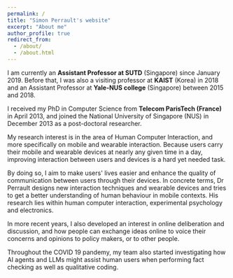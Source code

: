 ```yaml
---
permalink: /
title: "Simon Perrault's website"
excerpt: "About me"
author_profile: true
redirect_from:
  - /about/
  - /about.html
---
```


I am currently an **Assistant Professor at SUTD** (Singapore) since January 2019. Before that, I was also a visiting professor at **KAIST** (Korea) in 2018 and an Assistant Professor at **Yale-NUS college** (Singapore) between 2015 and 2018.

I received my PhD in Computer Science from **Telecom ParisTech (France)** in April 2013, and joined the National University of Singapore (NUS) in December 2013 as a post-doctoral researcher.

My research interest is in the area of Human Computer Interaction, and more specifically on mobile and wearable interaction. Because users carry their mobile and wearable devices at nearly any given time in a day, improving interaction between users and devices is a hard yet needed task.

By doing so, I aim to make users' lives easier and enhance the quality of communication between users through their devices. In concrete terms, Dr Perrault designs new interaction techniques and wearable devices and tries to get a better understanding of human behaviour in mobile contexts. His research lies within human computer interaction, experimental psychology and electronics.

In more recent years, I also developed an interest in online deliberation and discussion, and how people can exchange ideas online to voice their concerns and opinions to policy makers, or to other people.

Throughout the COVID 19 pandemy, my team also started investigating how AI agents and LLMs might assist human users when performing fact checking as well as qualitative coding.
